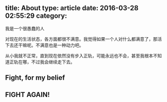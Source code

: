 title: About
type: article
date: 2016-03-28 02:55:29
category: 
---

我是一个很愚蠢的人

对现在的生活状态，各方面都很不满意。我觉得如果一个人对什么都满意了，那活下去还干嘛呢。不满意也是一种动力吧。

从小我就不正常，直到现在依然没有步入正轨，可能永远也不会，甚至我根本不知道正轨在哪，不过我会继续走下去。

## Fight, for my belief

## FIGHT AGAIN!